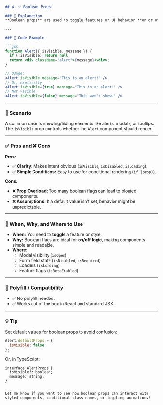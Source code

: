 
```markdown
## 4. ✅ Boolean Props

### 🧠 Explanation
**Boolean props** are used to toggle features or UI behavior **on or off**. In JSX, simply writing the prop name implies `true`, while omitting it or setting it explicitly to `false` turns it off.

---

### 🧪 Code Example

```jsx
function Alert({ isVisible, message }) {
  if (!isVisible) return null;
  return <div className="alert">{message}</div>;
}

// Usage:
<Alert isVisible message="This is an alert!" />
// Or, explicitly
<Alert isVisible={true} message="This is an alert!" />
// Not visible
<Alert isVisible={false} message="This won't show." />
```

---

### 📖 Scenario

A common case is showing/hiding elements like alerts, modals, or tooltips. The `isVisible` prop controls whether the `Alert` component should render.

---

### ✅ Pros and ❌ Cons

**Pros:**
- ✅ **Clarity:** Makes intent obvious (`isVisible`, `isDisabled`, `isLoading`).
- ✅ **Simple Conditions:** Easy to use for conditional rendering (`if (prop)`).

**Cons:**
- ❌ **Prop Overload:** Too many boolean flags can lead to bloated components.
- ❌ **Assumptions:** If a default value isn’t set, behavior might be unpredictable.

---

### 📌 When, Why, and Where to Use

- **When:** You need to **toggle** a feature or style.
- **Why:** Boolean flags are ideal for **on/off logic**, making components simple and readable.
- **Where:**
  - Modal visibility (`isOpen`)
  - Form field state (`isDisabled`, `isRequired`)
  - Loaders (`isLoading`)
  - Feature flags (`isBetaEnabled`)

---

### 🧯 Polyfill / Compatibility

- ✅ No polyfill needed.
- ✅ Works out of the box in React and standard JSX.

---

### 💡 Tip

Set default values for boolean props to avoid confusion:

```jsx
Alert.defaultProps = {
  isVisible: false
};
```

Or, in TypeScript:

```tsx
interface AlertProps {
  isVisible?: boolean;
  message: string;
}
```
```

Let me know if you want to see how boolean props can interact with styled components, conditional class names, or toggling animations!